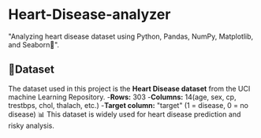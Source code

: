 # Heart-Disease-analyzer
"Analyzing heart disease dataset using Python, Pandas, NumPy, Matplotlib, and Seaborn💓".
## 📂Dataset 
The dataset used in this project is the 
**Heart Disease dataset** from the UCI machine Learning Repository.
-**Rows:** 303
-**Columns:** 14(age, sex, cp, trestbps, chol, thalach, etc.)
-**Target column:** "target" (1 = disease, 0 = no disease)
📊 This dataset is widely used for heart disease prediction and risky analysis.
